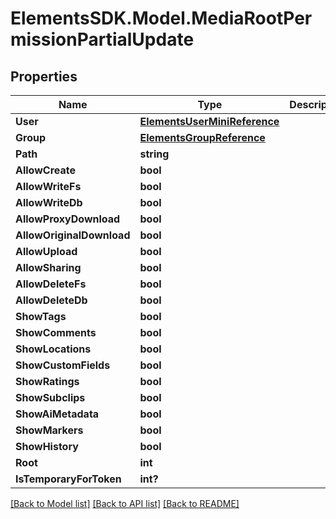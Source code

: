# ElementsSDK.Model.MediaRootPermissionPartialUpdate

## Properties

Name | Type | Description | Notes
------------ | ------------- | ------------- | -------------
**User** | [**ElementsUserMiniReference**](ElementsUserMiniReference.md) |  | [optional] 
**Group** | [**ElementsGroupReference**](ElementsGroupReference.md) |  | [optional] 
**Path** | **string** |  | [optional] 
**AllowCreate** | **bool** |  | [optional] 
**AllowWriteFs** | **bool** |  | [optional] 
**AllowWriteDb** | **bool** |  | [optional] 
**AllowProxyDownload** | **bool** |  | [optional] 
**AllowOriginalDownload** | **bool** |  | [optional] 
**AllowUpload** | **bool** |  | [optional] 
**AllowSharing** | **bool** |  | [optional] 
**AllowDeleteFs** | **bool** |  | [optional] 
**AllowDeleteDb** | **bool** |  | [optional] 
**ShowTags** | **bool** |  | [optional] 
**ShowComments** | **bool** |  | [optional] 
**ShowLocations** | **bool** |  | [optional] 
**ShowCustomFields** | **bool** |  | [optional] 
**ShowRatings** | **bool** |  | [optional] 
**ShowSubclips** | **bool** |  | [optional] 
**ShowAiMetadata** | **bool** |  | [optional] 
**ShowMarkers** | **bool** |  | [optional] 
**ShowHistory** | **bool** |  | [optional] 
**Root** | **int** |  | [optional] 
**IsTemporaryForToken** | **int?** |  | [optional] 

[[Back to Model list]](../#documentation-for-models) [[Back to API list]](../#documentation-for-api-endpoints) [[Back to README]](../)

